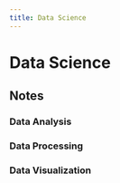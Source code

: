 ```yaml
---
title: Data Science
---
```


# Data Science

## Notes

### Data Analysis

### Data Processing

### Data Visualization
